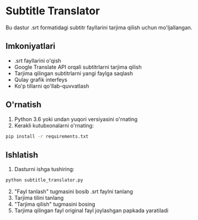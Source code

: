 # Subtitle Translator

Bu dastur .srt formatidagi subtitr fayllarini tarjima qilish uchun mo'ljallangan.

## Imkoniyatlari

- .srt fayllarini o'qish
- Google Translate API orqali subtitrlarni tarjima qilish
- Tarjima qilingan subtitrlarni yangi faylga saqlash
- Qulay grafik interfeys
- Ko'p tillarni qo'llab-quvvatlash

## O'rnatish

1. Python 3.6 yoki undan yuqori versiyasini o'rnating
2. Kerakli kutubxonalarni o'rnating:
```bash
pip install -r requirements.txt
```

## Ishlatish

1. Dasturni ishga tushiring:
```bash
python subtitle_translator.py
```

2. "Fayl tanlash" tugmasini bosib .srt faylni tanlang
3. Tarjima tilini tanlang
4. "Tarjima qilish" tugmasini bosing
5. Tarjima qilingan fayl original fayl joylashgan papkada yaratiladi
